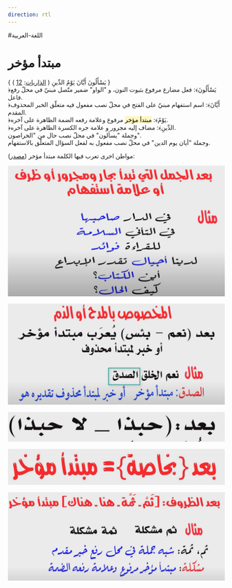 ```yaml
---
direction: rtl
---
```



#اللغة-العربية

# مبتدأ مؤخر

{ يَسْأَلُونَ أَيَّانَ يَوْمُ الدِّينِ ( [الذاريات](https://surahquran.com/51.html "سورة الذاريات"): [12](https://surahquran.com/aya-12-sora-51.html "يسألون أيان يوم الدين") ) }  
﴿يَسْأَلُونَ﴾: فعل مضارع مرفوع بثبوت النون، و "الواو" ضمير متّصل مبنيّ في محلّ رفع فاعل.  
﴿أَيَّانَ﴾: اسم استفهام مبنيّ على الفتح في محلّ نصب مفعول فيه متعلّق الخبر المحذوف المقدم.  
﴿يَوْمُ﴾: <mark style="background: #FFF3A3A6;">مبتدأ مؤخر</mark> مرفوع وعلامة رفعه الضمة الظاهرة على آخره.  
﴿الدِّينِ﴾: مضاف إليه مجرور و علامة جره الكسرة الظاهرة على آخره.  
وجملة "يسألون" في محلّ نصب حال من "الخراصون".  
وجملة "أيان يوم الدين" في محلّ نصب مفعول به لفعل السؤال المتعلّق بالاستفهام.

مواطن اخرى تعرب فيها الكلمة مبتدأ مؤخر ([مصدر](https://www.youtube.com/watch?v=i6vUnIWzftk)):

![](Media-Temp/Pasted%20image%2020240521093640.png)

![](Media-Temp/Pasted%20image%2020240521093454.png)

![](Media-Temp/Pasted%20image%2020240521093518.png)

![](Media-Temp/Pasted%20image%2020240521093536.png)

![](Media-Temp/Pasted%20image%2020240521093600.png)

